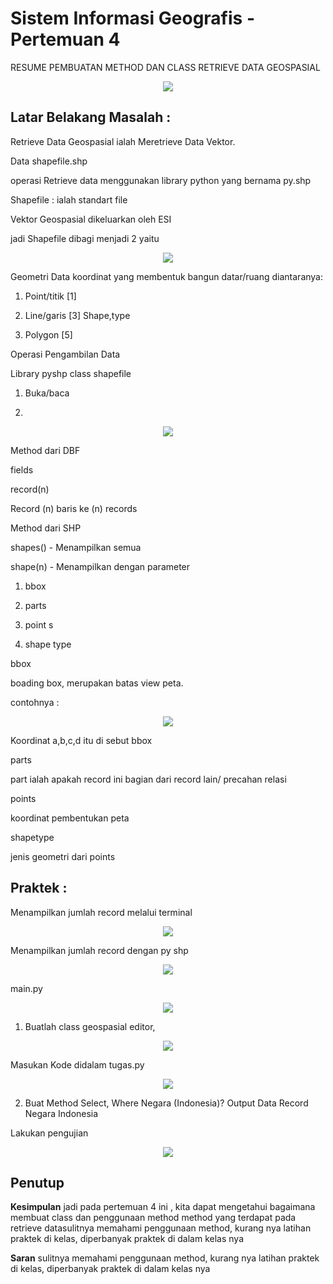 # Sistem Informasi Geografis - Pertemuan 4
RESUME PEMBUATAN METHOD DAN CLASS RETRIEVE DATA GEOSPASIAL
<p align="center">
  <img src="../../img/3.jpg">
</p>

## Latar Belakang Masalah :
Retrieve Data Geospasial ialah Meretrieve Data Vektor.

Data shapefile.shp

operasi Retrieve data menggunakan library python yang bernama py.shp

Shapefile : ialah standart file

Vektor Geospasial dikeluarkan oleh ESI

jadi Shapefile dibagi menjadi 2 yaitu 

<p align="center">
  <img src="../../img/1-1.jpg">
</p>

Geometri
Data koordinat yang membentuk bangun datar/ruang diantaranya:

1. Point/titik [1]

2. Line/garis [3] Shape,type

3. Polygon [5]

Operasi Pengambilan Data

Library pyshp class shapefile

1. Buka/baca

2.
<p align="center">
  <img src="../../img/1-2.jpg">
</p>

Method dari DBF

fields

record(n)

Record (n) baris ke (n) records

Method dari SHP

shapes() - Menampilkan semua

shape(n) - Menampilkan dengan parameter

1. bbox

2. parts

3. point s 

4. shape type


bbox

boading box, merupakan batas view peta.

contohnya :

<p align="center">
  <img src="../../img/1-3.jpg">
</p>

Koordinat a,b,c,d itu di sebut bbox

parts

part ialah apakah record ini bagian dari record lain/ precahan relasi

points

koordinat pembentukan peta

shapetype

jenis geometri dari points

## Praktek : 

Menampilkan jumlah record melalui terminal

<p align="center">
  <img src="../../img/Screenshot from 2016-11-05 23-51-22.png.jpg">
</p>

Menampilkan jumlah record dengan py shp

<p align="center">
  <img src="../../img/Screenshot from 2016-11-05 23-52-29.png">
</p>

main.py

<p align="center">
  <img src="../../img/Screenshot from 2016-11-05 23-52-29.png">
</p>

1. Buatlah class geospasial editor,

<p align="center">
  <img src="../../img/Screenshot from 2016-11-06 01-40-33.png">
</p>

Masukan Kode didalam tugas.py

<p align="center">
  <img src="../../img/Screenshot from 2016-11-06 01-36-05.png">
</p>

2. Buat Method Select, Where Negara (Indonesia)?
Output Data Record Negara Indonesia

Lakukan pengujian

<p align="center">
  <img src="../../img/Screenshot from 2016-11-06 01-41-10.png">
</p>

## Penutup
**Kesimpulan**
jadi pada pertemuan 4 ini , kita dapat mengetahui bagaimana membuat class dan penggunaan method method yang terdapat pada retrieve datasulitnya memahami penggunaan method, kurang nya latihan praktek di kelas, diperbanyak praktek di dalam kelas nya

**Saran**
sulitnya memahami penggunaan method, kurang nya latihan praktek di kelas, diperbanyak praktek di dalam kelas nya